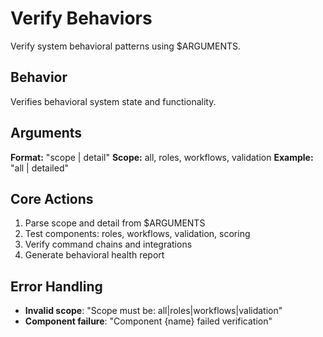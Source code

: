 # Verify Behaviors

Verify system behavioral patterns using $ARGUMENTS.

## Behavior

Verifies behavioral system state and functionality.

## Arguments

**Format:** "scope | detail"
**Scope:** all, roles, workflows, validation
**Example:** "all | detailed"

## Core Actions

1. Parse scope and detail from $ARGUMENTS
2. Test components: roles, workflows, validation, scoring
3. Verify command chains and integrations
4. Generate behavioral health report

## Error Handling

- **Invalid scope**: "Scope must be: all|roles|workflows|validation"
- **Component failure**: "Component {name} failed verification"